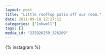 ```yaml
---
layout: post
title: "Little rooftop patio off our room."
date: 2011-09-18 12:27:12
categories: ["Inkwell"]
tags: []
media_id: "225926259_326209"
---
```


{% instagram %}
